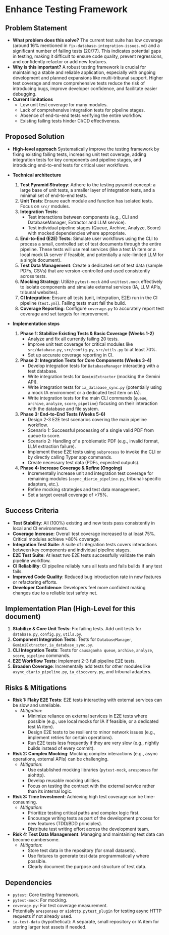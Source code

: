 # Enhance Testing Framework

## Problem Statement
- **What problem does this solve?**
  The current test suite has low coverage (around 16% mentioned in `fix-database-integration-issues.md`) and a significant number of failing tests (20/77). This indicates potential gaps in testing, making it difficult to ensure code quality, prevent regressions, and confidently refactor or add new features.
- **Why is this important?**
  A robust testing framework is crucial for maintaining a stable and reliable application, especially with ongoing development and planned expansions like multi-tribunal support. Higher test coverage and more comprehensive tests reduce the risk of introducing bugs, improve developer confidence, and facilitate easier debugging.
- **Current limitations**
  - Low unit test coverage for many modules.
  - Lack of comprehensive integration tests for pipeline stages.
  - Absence of end-to-end tests verifying the entire workflow.
  - Existing failing tests hinder CI/CD effectiveness.

## Proposed Solution
- **High-level approach**
  Systematically improve the testing framework by fixing existing failing tests, increasing unit test coverage, adding integration tests for key components and pipeline stages, and introducing end-to-end tests for critical user workflows.
- **Technical architecture**
  1.  **Test Pyramid Strategy**: Adhere to the testing pyramid concept: a large base of unit tests, a smaller layer of integration tests, and a minimal set of end-to-end tests.
  2.  **Unit Tests**: Ensure each module and function has isolated tests. Focus on `src/` modules.
  3.  **Integration Tests**:
      - Test interactions between components (e.g., CLI and DatabaseManager, Extractor and LLM service).
      - Test individual pipeline stages (Queue, Archive, Analyze, Score) with mocked dependencies where appropriate.
  4.  **End-to-End (E2E) Tests**: Simulate user workflows using the CLI to process a small, controlled set of test documents through the entire pipeline. These tests will use real services (like a test IA item or a local mock IA server if feasible, and potentially a rate-limited LLM for a single document).
  5.  **Test Data Management**: Create a dedicated set of test data (sample PDFs, CSVs) that are version-controlled and used consistently across tests.
  6.  **Mocking Strategy**: Utilize `pytest-mock` and `unittest.mock` effectively to isolate components and simulate external services (IA, LLM APIs, tribunal websites).
  7.  **CI Integration**: Ensure all tests (unit, integration, E2E) run in the CI pipeline (`test.yml`). Failing tests must fail the build.
  8.  **Coverage Reporting**: Configure `coverage.py` to accurately report test coverage and set targets for improvement.

- **Implementation steps**
  1.  **Phase 1: Stabilize Existing Tests & Basic Coverage (Weeks 1-2)**
      - Analyze and fix all currently failing 20 tests.
      - Improve unit test coverage for critical modules like `src/database.py`, `src/config.py`, `src/utils.py` to at least 70%.
      - Set up accurate coverage reporting in CI.
  2.  **Phase 2: Integration Tests for Core Components (Weeks 3-4)**
      - Develop integration tests for `DatabaseManager` interacting with a test database.
      - Write integration tests for `GeminiExtractor` (mocking the Gemini API).
      - Write integration tests for `ia_database_sync.py` (potentially using a mock IA environment or a dedicated test item on IA).
      - Write integration tests for the main CLI commands (`queue`, `archive`, `analyze`, `score`, `pipeline`) focusing on their interaction with the database and file system.
  3.  **Phase 3: End-to-End Tests (Weeks 5-6)**
      - Design 2-3 E2E test scenarios covering the main pipeline workflow.
      - Scenario 1: Successful processing of a single valid PDF from queue to score.
      - Scenario 2: Handling of a problematic PDF (e.g., invalid format, LLM extraction failure).
      - Implement these E2E tests using `subprocess` to invoke the CLI or by directly calling Typer app commands.
      - Create necessary test data (PDFs, expected outputs).
  4.  **Phase 4: Increase Coverage & Refine (Ongoing)**
      - Incrementally increase unit and integration test coverage for remaining modules (`async_diario_pipeline.py`, tribunal-specific adapters, etc.).
      - Refine mocking strategies and test data management.
      - Set a target overall coverage of >75%.

## Success Criteria
- **Test Stability**: All (100%) existing and new tests pass consistently in local and CI environments.
- **Coverage Increase**: Overall test coverage increased to at least 75%. Critical modules achieve >80% coverage.
- **Integration Test Suite**: A suite of integration tests covers interactions between key components and individual pipeline stages.
- **E2E Test Suite**: At least two E2E tests successfully validate the main pipeline workflow.
- **CI Reliability**: CI pipeline reliably runs all tests and fails builds if any test fails.
- **Improved Code Quality**: Reduced bug introduction rate in new features or refactoring efforts.
- **Developer Confidence**: Developers feel more confident making changes due to a reliable test safety net.

## Implementation Plan (High-Level for this document)
1.  **Stabilize & Core Unit Tests**: Fix failing tests. Add unit tests for `database.py`, `config.py`, `utils.py`.
2.  **Component Integration Tests**: Tests for `DatabaseManager`, `GeminiExtractor`, `ia_database_sync.py`.
3.  **CLI Integration Tests**: Tests for `causaganha queue`, `archive`, `analyze`, `score`, `pipeline` commands.
4.  **E2E Workflow Tests**: Implement 2-3 full pipeline E2E tests.
5.  **Broaden Coverage**: Incrementally add tests for other modules like `async_diario_pipeline.py`, `ia_discovery.py`, and tribunal adapters.

## Risks & Mitigations
- **Risk 1: Flaky E2E Tests**: E2E tests interacting with external services can be slow and unreliable.
  - *Mitigation*:
    - Minimize reliance on external services in E2E tests where possible (e.g., use local mocks for IA if feasible, or a dedicated test IA item).
    - Design E2E tests to be resilient to minor network issues (e.g., implement retries for certain operations).
    - Run E2E tests less frequently if they are very slow (e.g., nightly builds instead of every commit).
- **Risk 2: Complex Mocking**: Mocking complex interactions (e.g., async operations, external APIs) can be challenging.
  - *Mitigation*:
    - Use established mocking libraries (`pytest-mock`, `aresponses` for aiohttp).
    - Develop reusable mocking utilities.
    - Focus on testing the contract with the external service rather than its internal logic.
- **Risk 3: Time Investment**: Achieving high test coverage can be time-consuming.
  - *Mitigation*:
    - Prioritize testing critical paths and complex logic first.
    - Encourage writing tests as part of the development process for new features (TDD/BDD principles).
    - Distribute test writing effort across the development team.
- **Risk 4: Test Data Management**: Managing and maintaining test data can become cumbersome.
  - *Mitigation*:
    - Store test data in the repository (for small datasets).
    - Use fixtures to generate test data programmatically where possible.
    - Clearly document the purpose and structure of test data.

## Dependencies
- `pytest`: Core testing framework.
- `pytest-mock`: For mocking.
- `coverage.py`: For test coverage measurement.
- Potentially `aresponses` or `aiohttp.pytest_plugin` for testing async HTTP requests if not already used.
- `ia-test-data` (hypothetical): A separate, small repository or IA item for storing larger test assets if needed.
